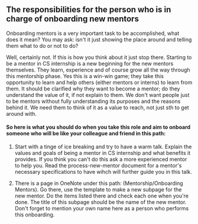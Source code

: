 ## The responsibilities for the person who is in charge of onboarding new mentors

Onboarding mentors is a very important task to be accomplished, what does it mean? You may ask: isn't it just showing the place around and telling them what to do or not to do?

Well, certainly not. If this is how you think about it just stop there. Starting to be a mentor in CS internship is a new beginning for the new mentors themselves. They learn,
experience and of course grow all the way through this mentorship phase. Yes this is a win-win game; they take this opportunity to learn and help others (either mentors or interns)
to learn from them. It should be clarified why they want to become a mentor; do they understand the value of it, if not explain to them. We don't want people just to be mentors 
without fully understanding its purposes and the reasons behind it. We need them to think of it as a value to reach, not just sth to get around with.

#### So here is what you should do when you take this role and aim to onboard someone who will be like your colleague and friend in this path:

1. Start with a tinge of ice breaking and try to have a warm talk. Explain the values and goals of being a mentor in CS internship and what benefits it provides. If you think you
can't do this ask a more experienced mentor to help you. Read the process-new-mentor document for a mentor's necessary specifications to have wihch will further guide you in this  talk.

2. There is a page in OneNote under this path: (Mentorship/Onboarding Mentors). Go there, use the template to make a new subpage for the new mentor. Do the items listed there
and check each one when you're done. The title of this subpage should be the name of the new mentor. Don't forget to mention your own name here as a person who performs this 
onboarding.
